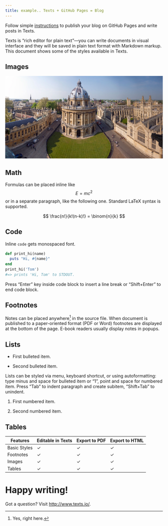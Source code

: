 ```yaml
---
title: example.. Texts + GitHub Pages = Blog
---
```


Follow simple [instructions](<http://www.texts.io/support/0017/>) to publish
your blog on GitHub Pages and write posts in Texts.

Texts is “rich editor for plain text”—you can write documents in visual
interface and they will be saved in plain text format with Markdown markup. This
document shows some of the styles available in Texts.

Images
------

![](<../images/radcliffe-camera.jpg>)

Math
----

Formulas can be placed inline like $$E=mc^2$$ or in a separate paragraph, like
the following one. Standard LaTeX syntax is supported.

$$
\frac{n!}{k!(n-k)!} = \binom{n}{k}
$$

Code
----

Inline `code` gets monospaced font.

~~~~~~~~~~~~~~~~~~~~~~~~~~~~~~~~~~~~~~~~~~~~~~~~~~~~~~~~~~~~~~~~~~~~~~~~~~~ ruby
def print_hi(name)
  puts "Hi, #{name}"
end
print_hi('Tom')
#=> prints 'Hi, Tom' to STDOUT.
~~~~~~~~~~~~~~~~~~~~~~~~~~~~~~~~~~~~~~~~~~~~~~~~~~~~~~~~~~~~~~~~~~~~~~~~~~~~~~~~

Press “Enter” key inside code block to insert a line break or “Shift+Enter” to
end code block.

Footnotes
---------

Notes can be placed anywhere[^1] in the source file. When document is published
to a paper-oriented format (PDF or Word) footnotes are displayed at the bottom
of the page. E-book readers usually display notes in popups.

[^1]: Yes, right here.

Lists
-----

-   First bulleted item.

-   Second bulleted item.

Lists can be styled via menu, keyboard shortcut, or using autoformatting: type
minus and space for bulleted item or “1”, point and space for numbered item.
Press “Tab” to indent paragraph and create subitem, “Shift+Tab” to unindent.

1.  First numbered item.

2.  Second numbered item.

Tables
------

| **Features** | **Editable in Texts** | **Export to PDF** | **Export to HTML** |
|--------------|-----------------------|-------------------|--------------------|
| Basic Styles | ✓                     | ✓                 | ✓                  |
| Footnotes    | ✓                     | ✓                 | ✓                  |
| Images       | ✓                     | ✓                 | ✓                  |
| Tables       | ✓                     | ✓                 | ✓                  |

Happy writing!
==============

Got a question? Visit <http://www.texts.io/>.
